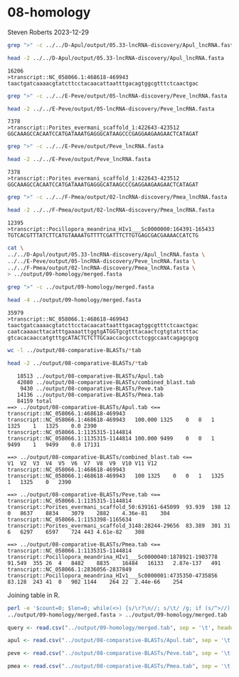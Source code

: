 08-homology
================
Steven Roberts
2023-12-29

``` bash
grep ">" -c ../../D-Apul/output/05.33-lncRNA-discovery/Apul_lncRNA.fasta

head -2 ../../D-Apul/output/05.33-lncRNA-discovery/Apul_lncRNA.fasta 
```

    16206
    >transcript::NC_058066.1:468618-469943
    taactgatcaaaacgtatcttcctacaacattaatttgacagtggcgtttctcaactgac

``` bash
grep ">" -c ../../E-Peve/output/05-lncRNA-discovery/Peve_lncRNA.fasta

head -2 ../../E-Peve/output/05-lncRNA-discovery/Peve_lncRNA.fasta 
```

    7378
    >transcript::Porites_evermani_scaffold_1:422643-423512
    GGCAAAGCCACAATCCATGATAAATGAGGGCATAAGCCCGAGGAAGAAGAACTCATAGAT

``` bash
grep ">" -c ../../E-Peve/output/Peve_lncRNA.fasta

head -2 ../../E-Peve/output/Peve_lncRNA.fasta 
```

    7378
    >transcript::Porites_evermani_scaffold_1:422643-423512
    GGCAAAGCCACAATCCATGATAAATGAGGGCATAAGCCCGAGGAAGAAGAACTCATAGAT

``` bash
grep ">" -c ../../F-Pmea/output/02-lncRNA-discovery/Pmea_lncRNA.fasta

head -2 ../../F-Pmea/output/02-lncRNA-discovery/Pmea_lncRNA.fasta 
```

    12395
    >transcript::Pocillopora_meandrina_HIv1___Sc0000000:164391-165433
    TGTCACGTTTATCTTCATGTAAAATGTTTTCGATTTCTTGTGAGCGACGAAAACCATCTG

``` bash
cat \
../../D-Apul/output/05.33-lncRNA-discovery/Apul_lncRNA.fasta \
../../E-Peve/output/05-lncRNA-discovery/Peve_lncRNA.fasta \
../../F-Pmea/output/02-lncRNA-discovery/Pmea_lncRNA.fasta \
> ../output/09-homology/merged.fasta
```

``` bash
grep ">" -c ../output/09-homology/merged.fasta

head -4 ../output/09-homology/merged.fasta
```

    35979
    >transcript::NC_058066.1:468618-469943
    taactgatcaaaacgtatcttcctacaacattaatttgacagtggcgtttctcaactgac
    caatcaaaacttacatttgaaaatttggtgATGGTgcgtttacaactcgtgtatctttac
    gtcacacaaccatgtttgcATACTCTCTTGCaaccacgcctctcggccaatcagagcgcg

``` bash
wc -l ../output/08-comparative-BLASTs/*tab

head -2 ../output/08-comparative-BLASTs/*tab
```

       18513 ../output/08-comparative-BLASTs/Apul.tab
       42080 ../output/08-comparative-BLASTs/combined_blast.tab
        9430 ../output/08-comparative-BLASTs/Peve.tab
       14136 ../output/08-comparative-BLASTs/Pmea.tab
       84159 total
    ==> ../output/08-comparative-BLASTs/Apul.tab <==
    transcript::NC_058066.1:468618-469943   transcript::NC_058066.1:468618-469943   100.000 1325    0   0   1   1325    1   1325    0.0 2390
    transcript::NC_058066.1:1135315-1144814 transcript::NC_058066.1:1135315-1144814 100.000 9499    0   0   1   9499    1   9499    0.0 17131

    ==> ../output/08-comparative-BLASTs/combined_blast.tab <==
    V1  V2  V3  V4  V5  V6  V7  V8  V9  V10 V11 V12
    transcript::NC_058066.1:468618-469943   transcript::NC_058066.1:468618-469943   100 1325    0   0   1   1325    1   1325    0   2390

    ==> ../output/08-comparative-BLASTs/Peve.tab <==
    transcript::NC_058066.1:1135315-1144814 transcript::Porites_evermani_scaffold_50:639161-645099  93.939  198 12  0   8637    8834    3079    2882    4.36e-81    304
    transcript::NC_058066.1:1153398-1165634 transcript::Porites_evermani_scaffold_3148:28244-29656  83.389  301 31  6   6297    6597    724 443 4.61e-82    308

    ==> ../output/08-comparative-BLASTs/Pmea.tab <==
    transcript::NC_058066.1:1135315-1144814 transcript::Pocillopora_meandrina_HIv1___Sc0000040:1878921-1903778  91.549  355 26  4   8482    8835    16484   16133   2.87e-137   491
    transcript::NC_058066.1:2836056-2837849 transcript::Pocillopora_meandrina_HIv1___Sc0000001:4735350-4735856  83.128  243 41  0   902 1144    264 22  2.44e-66    254

Joining table in R.

``` bash
perl -e '$count=0; $len=0; while(<>) {s/\r?\n//; s/\t/ /g; if (s/^>//) { if ($. != 1) {print "\n"} s/ |$/\t/; $count++; $_ .= "\t";} else {s/ //g; $len += length($_)} print $_;} print "\n"; warn "\nConverted $count FASTA records in $. lines to tabular format\nTotal sequence length: $len\n\n";' \
../output/09-homology/merged.fasta > ../output/09-homology/merged.tab
```

``` r
query <- read.csv("../output/09-homology/merged.tab", sep = '\t', header = FALSE, row.names=NULL)
```

``` r
apul <- read.csv("../output/08-comparative-BLASTs/Apul.tab", sep = '\t', header = FALSE, row.names=NULL)
```

``` r
peve <- read.csv("../output/08-comparative-BLASTs/Peve.tab", sep = '\t', header = FALSE, row.names=NULL)
```

``` r
pmea <- read.csv("../output/08-comparative-BLASTs/Pmea.tab", sep = '\t', header = FALSE, row.names=NULL)
```

